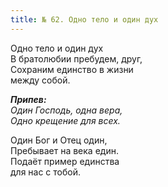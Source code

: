```yaml
---
title: № 62. Одно тело и один дух
---
```


Одно тело и один дух  
В братолюбии пребудем, друг,  
Сохраним единство в жизни  
между собой.

*__Припев:__  
Один Господь, одна вера,  
Одно крещение для всех.*

Один Бог и Отец один,  
Пребывает на века един.  
Подаёт пример единства  
для нас с тобой.
